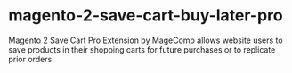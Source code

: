 # magento-2-save-cart-buy-later-pro
Magento 2 Save Cart Pro Extension by MageComp allows website users to save products in their shopping carts for future purchases or to replicate prior orders.
